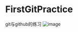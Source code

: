 # FirstGitPractice
git与github的练习
![image](https://github.com/ruxing1102/FirstGitPractice/tree/master/app/src/main/res/mipmap-hdpi/demo.gif?raw=true)
